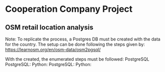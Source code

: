 # Cooperation Company Project
## OSM retail location analysis

Note:
To replicate the process, a Postgres DB must be created with the data for the country. The setup can be done following the steps given by: https://learnosm.org/en/osm-data/osm2pgsql/

With the created, the enumerated steps must be followed:
  PostgreSQL
  PostgreSQL:
  Python:
  PostgreSQL:
  Python:
